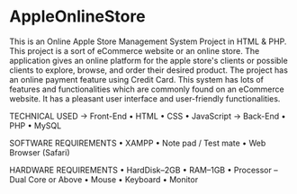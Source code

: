 # AppleOnlineStore

This is an Online Apple Store Management System Project in HTML & PHP. This project is a sort of eCommerce website or an online store. The application gives an online platform for the apple store's clients or possible clients to explore, browse, and order their desired product. The project has an online payment feature using Credit Card. This system has lots of features and functionalities which are commonly found on an eCommerce website. It has a pleasant user interface and user-friendly functionalities.


TECHNICAL USED
-> Front-End
• HTML
• CSS
• JavaScript
-> Back-End
• PHP
• MySQL

SOFTWARE REQUIREMENTS
• XAMPP
• Note pad / Test mate
• Web Browser (Safari)

HARDWARE REQUIREMENTS
• HardDisk–2GB
• RAM–1GB
• Processor – Dual Core or Above
• Mouse
• Keyboard
• Monitor
 
